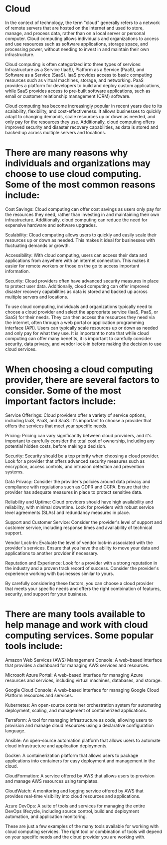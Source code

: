 # Cloud

In the context of technology, the term "cloud" generally refers to a network of remote servers that are hosted on the internet and used to store, manage, and process data, rather than on a local server or personal computer. Cloud computing allows individuals and organizations to access and use resources such as software applications, storage space, and processing power, without needing to invest in and maintain their own infrastructure.

Cloud computing is often categorized into three types of services: Infrastructure as a Service (IaaS), Platform as a Service (PaaS), and Software as a Service (SaaS). IaaS provides access to basic computing resources such as virtual machines, storage, and networking. PaaS provides a platform for developers to build and deploy custom applications, while SaaS provides access to pre-built software applications, such as email or customer relationship management (CRM) software.

Cloud computing has become increasingly popular in recent years due to its scalability, flexibility, and cost-effectiveness. It allows businesses to quickly adapt to changing demands, scale resources up or down as needed, and only pay for the resources they use. Additionally, cloud computing offers improved security and disaster recovery capabilities, as data is stored and backed up across multiple servers and locations.

# There are many reasons why individuals and organizations may choose to use cloud computing. Some of the most common reasons include:

Cost Savings: Cloud computing can offer cost savings as users only pay for the resources they need, rather than investing in and maintaining their own infrastructure. Additionally, cloud computing can reduce the need for expensive hardware and software upgrades.

Scalability: Cloud computing allows users to quickly and easily scale their resources up or down as needed. This makes it ideal for businesses with fluctuating demands or growth.

Accessibility: With cloud computing, users can access their data and applications from anywhere with an internet connection. This makes it easier for remote workers or those on the go to access important information.

Security: Cloud providers often have advanced security measures in place to protect user data. Additionally, cloud computing can offer improved disaster recovery capabilities as data is stored and backed up across multiple servers and locations.

To use cloud computing, individuals and organizations typically need to choose a cloud provider and select the appropriate service (IaaS, PaaS, or SaaS) for their needs. They can then access the resources they need via the internet, often through a web portal or application programming interface (API). Users can typically scale resources up or down as needed and only pay for what they use. It is important to note that while cloud computing can offer many benefits, it is important to carefully consider security, data privacy, and vendor lock-in before making the decision to use cloud services.

# When choosing a cloud computing provider, there are several factors to consider. Some of the most important factors include:

Service Offerings: Cloud providers offer a variety of service options, including IaaS, PaaS, and SaaS. It's important to choose a provider that offers the services that meet your specific needs.

Pricing: Pricing can vary significantly between cloud providers, and it's important to carefully consider the total cost of ownership, including any potential hidden costs, before making a decision.

Security: Security should be a top priority when choosing a cloud provider. Look for a provider that offers advanced security measures such as encryption, access controls, and intrusion detection and prevention systems.

Data Privacy: Consider the provider's policies around data privacy and compliance with regulations such as GDPR and CCPA. Ensure that the provider has adequate measures in place to protect sensitive data.

Reliability and Uptime: Cloud providers should have high availability and reliability, with minimal downtime. Look for providers with robust service level agreements (SLAs) and redundancy measures in place.

Support and Customer Service: Consider the provider's level of support and customer service, including response times and availability of technical support.

Vendor Lock-In: Evaluate the level of vendor lock-in associated with the provider's services. Ensure that you have the ability to move your data and applications to another provider if necessary.

Reputation and Experience: Look for a provider with a strong reputation in the industry and a proven track record of success. Consider the provider's experience working with businesses similar to yours.

By carefully considering these factors, you can choose a cloud provider that meets your specific needs and offers the right combination of features, security, and support for your business.

# There are many tools available to help manage and work with cloud computing services. Some popular tools include:

Amazon Web Services (AWS) Management Console: A web-based interface that provides a dashboard for managing AWS services and resources.

Microsoft Azure Portal: A web-based interface for managing Azure resources and services, including virtual machines, databases, and storage.

Google Cloud Console: A web-based interface for managing Google Cloud Platform resources and services.

Kubernetes: An open-source container orchestration system for automating deployment, scaling, and management of containerized applications.

Terraform: A tool for managing infrastructure as code, allowing users to provision and manage cloud resources using a declarative configuration language.

Ansible: An open-source automation platform that allows users to automate cloud infrastructure and application deployments.

Docker: A containerization platform that allows users to package applications into containers for easy deployment and management in the cloud.

CloudFormation: A service offered by AWS that allows users to provision and manage AWS resources using templates.

CloudWatch: A monitoring and logging service offered by AWS that provides real-time visibility into cloud resources and applications.

Azure DevOps: A suite of tools and services for managing the entire DevOps lifecycle, including source control, build and deployment automation, and application monitoring.

These are just a few examples of the many tools available for working with cloud computing services. The right tool or combination of tools will depend on your specific needs and the cloud provider you are working with.
